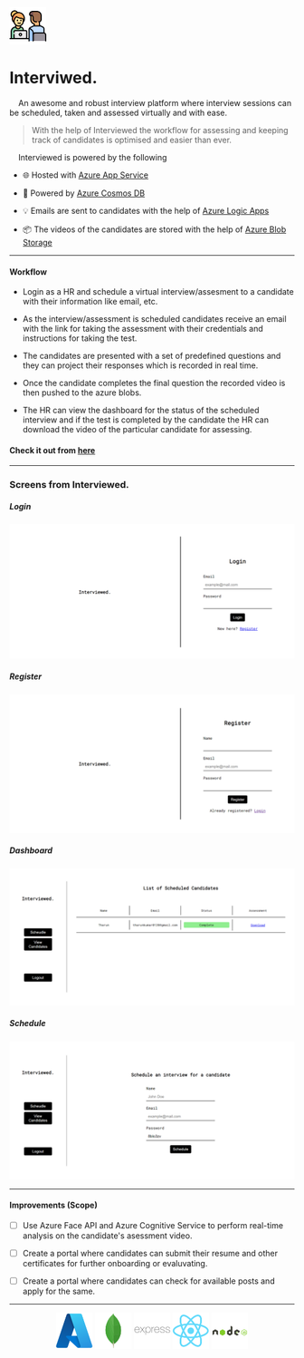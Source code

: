 <img src="./client/public/favicon.ico" width="65" height="65">

# Interviwed.

&nbsp;&nbsp;&nbsp;&nbsp;An awesome and robust interview platform where interview sessions can be scheduled, taken and assessed virtually and with ease.

> With the help of Interviewed the workflow for assessing and keeping track of candidates is optimised and easier than ever.

&nbsp;&nbsp;&nbsp;&nbsp;Interviewed is powered by the following

- 🌐 Hosted with [Azure App Service](https://azure.microsoft.com/en-in/services/app-service/)

- 🌌 Powered by [Azure Cosmos DB](https://azure.microsoft.com/en-us/services/cosmos-db/)

- 💡 Emails are sent to candidates with the help of [Azure Logic Apps](https://azure.microsoft.com/en-in/services/logic-apps/)

- 📦 The videos of the candidates are stored with the help of [Azure Blob Storage](https://azure.microsoft.com/en-in/services/storage/blobs/)

---

#### Workflow

- Login as a HR and schedule a virtual interview/assesment to a candidate with their information like email, etc.

- As the interview/assessment is scheduled candidates receive an email with the link for taking the assessment with their credentials and instructions for taking the test.

- The candidates are presented with a set of predefined questions and they can project their responses which is recorded in real time.

- Once the candidate completes the final question the recorded video is then pushed to the azure blobs.

- The HR can view the dashboard for the status of the scheduled interview and if the test is completed by the candidate the HR can download the video of the particular candidate for assessing.

#### Check it out from [here](https://interviewed.azurewebsites.net/register)

---

### Screens from Interviewed.

##### Login

![login](./assets/login.png)

##### Register

![register](./assets/register.png)

##### Dashboard

![Home](./assets/listSchedule.png)

##### Schedule

![Home](./assets/schedule.png)

---

#### Improvements (Scope)

- [ ] Use Azure Face API and Azure Cognitive Service to perform real-time analysis on the candidate's asessment video.

- [ ] Create a portal where candidates can submit their resume and other certificates for further onboarding or evaluvating.

- [ ] Create a portal where candidates can check for available posts and apply for the same.

---

<p align="center">
 <img src="./assets/azure-original.svg" width="65" height="65"/>
  <img src="./assets/mongodb-original.svg" width="65" height="65"/>
  <img src="./assets/express-original.svg" width="65" height="65"/>
  <img src="./assets/react-original.svg" width="65" height="65"/>
  <img src="./assets/nodejs-original.svg" width="65" height="65"/>
</p>
